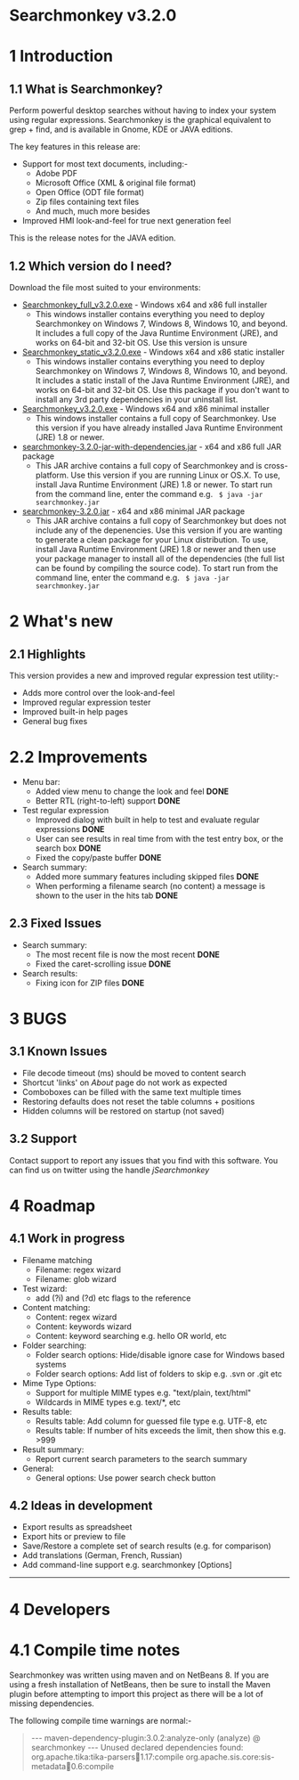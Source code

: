 # Searchmonkey v3.2.0

# 1 Introduction
## 1.1 What is Searchmonkey?

Perform powerful desktop searches without having to index your system using regular expressions. Searchmonkey is the graphical equivalent to grep + find, and is available in Gnome, KDE or JAVA editions.

The key features in this release are:
* Support for most text documents, including:-
	* Adobe PDF
	* Microsoft Office (XML & original file format)
	* Open Office (ODT file format)
	* Zip files containing text files
	* And much, much more besides
* Improved HMI look-and-feel for true next generation feel

This is the release notes for the JAVA edition.

## 1.2 Which version do I need?

Download the file most suited to your environments:

* [Searchmonkey_full_v3.2.0.exe](https://sourceforge.net/projects/searchmonkey/files/jSearchmonkey%20JAVA/v3.2/Searchmonkey_full_v3.2.0.exe/download) - Windows x64 and x86 full installer
	* This windows installer contains everything you need to deploy Searchmonkey on Windows 7, Windows 8, Windows 10, and beyond. It includes a full copy of the Java Runtime Environment (JRE), and works on 64-bit and 32-bit OS. Use this version is unsure
* [Searchmonkey_static_v3.2.0.exe](https://sourceforge.net/projects/searchmonkey/files/jSearchmonkey%20JAVA/v3.2/Searchmonkey_static_v3.2.0.exe/download) - Windows x64 and x86 static installer
	* This windows installer contains everything you need to deploy Searchmonkey on Windows 7, Windows 8, Windows 10, and beyond. It includes a static install of  the Java Runtime Environment (JRE), and works on 64-bit and 32-bit OS. Use this package if you don't want to install any 3rd party dependencies in your uninstall list.
* [Searchmonkey_v3.2.0.exe](https://sourceforge.net/projects/searchmonkey/files/jSearchmonkey%20JAVA/v3.2/Searchmonkey_v3.2.0.exe/download) - Windows x64 and x86 minimal installer
	* This windows installer contains a full copy of Searchmonkey. Use this version if you have already installed Java Runtime Environment (JRE) 1.8 or newer.
* [searchmonkey-3.2.0-jar-with-dependencies.jar](https://sourceforge.net/projects/searchmonkey/files/jSearchmonkey%20JAVA/v3.2/searchmonkey-3.2.0-jar-with-dependencies.jar/download) - x64 and x86 full JAR package
	* This JAR archive contains a full copy of Searchmonkey and is cross-platform. Use this version if you are running Linux or OS.X. To use, install Java Runtime Environment (JRE) 1.8 or newer. To start run from the command line, enter the command e.g. ``` $ java -jar searchmonkey.jar```
* [searchmonkey-3.2.0.jar](https://sourceforge.net/projects/searchmonkey/files/jSearchmonkey%20JAVA/v3.2/searchmonkey-3.2.0.jar/download) - x64 and x86 minimal JAR package
	* This JAR archive contains a full copy of Searchmonkey but does not include any of the depenencies. Use this version if you are wanting to generate a clean package for your Linux distribution. To use, install Java Runtime Environment (JRE) 1.8 or newer and then use your package manager to install all of the dependencies (the full list can be found by compiling the source code). To start run from the command line, enter the command e.g. ``` $ java -jar searchmonkey.jar```

# 2 What's new
## 2.1 Highlights

This version provides a new and improved regular expression test utility:-
 * Adds more control over the look-and-feel
 * Improved regular expression tester
 * Improved built-in help pages
 * General bug fixes

# 2.2 Improvements

* Menu bar:
	* Added view menu to change the look and feel **DONE**
	* Better RTL (right-to-left) support **DONE**
* Test regular expression
	* Improved dialog with built in help to test and evaluate regular expressions **DONE**
	* User can see results in real time from with the test entry box, or the search box **DONE**
	* Fixed the copy/paste buffer **DONE**
* Search summary:
	* Added more summary features including skipped files **DONE**
	* When performing a filename search (no content) a message is shown to the user in the hits tab **DONE**

## 2.3 Fixed Issues
* Search summary:
	* The most recent file is now the most recent **DONE**
	* Fixed the caret-scrolling issue **DONE**
* Search results:
	* Fixing icon for ZIP files **DONE**

# 3 BUGS

## 3.1 Known Issues
* File decode timeout (ms) should be moved to content search
* Shortcut 'links' on _About_ page do not work as expected
* Comboboxes can be filled with the same text multiple times
* Restoring defaults does not reset the table columns + positions
* Hidden columns will be restored on startup (not saved)

## 3.2 Support

Contact support to report any issues that you find with this software.
You can find us on twitter using the handle *jSearchmonkey*

# 4 Roadmap

## 4.1 Work in progress
* Filename matching
	* Filename: regex wizard
	* Filename: glob wizard
* Test wizard:
	* add (?i) and (?d) etc flags to the reference
* Content matching:
	* Content: regex wizard
	* Content: keywords wizard
	* Content: keyword searching e.g. hello OR world, etc
* Folder searching:
	* Folder search options: Hide/disable ignore case for Windows based systems
	* Folder search options: Add list of folders to skip e.g. .svn or .git etc
* Mime Type Options: 
	* Support for multiple MIME types e.g. "text/plain, text/html"
	* Wildcards in MIME types e.g. text/*, etc
* Results table:
	* Results table: Add column for guessed file type e.g. UTF-8, etc
	* Results table: If number of hits exceeds the limit, then show this e.g. >999
* Result summary:
	* Report current search parameters to the search summary
* General:
	* General options: Use power search check button

## 4.2 Ideas in development
* Export results as spreadsheet
* Export hits or preview to file
* Save/Restore a complete set of search results (e.g. for comparison)
* Add translations (German, French, Russian)
* Add command-line support e.g. searchmonkey <folder> [Options]

----------------------------------------------------------------------------------

# 4 Developers

# 4.1 Compile time notes

Searchmonkey was written using maven and on NetBeans 8. If you are using a fresh installation of NetBeans, then be sure to install the Maven plugin before attempting to import this project as there will be a lot of missing dependencies.

The following compile time warnings are normal:-

> --- maven-dependency-plugin:3.0.2:analyze-only (analyze) @ searchmonkey ---
> Unused declared dependencies found:
> org.apache.tika:tika-parsers:jar:1.17:compile
> org.apache.sis.core:sis-metadata:jar:0.6:compile
